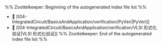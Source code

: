 %% Zoottelkeeper: Beginning of the autogenerated index file list  %%
- 📄 [[04-IntegratedCircuit/BasicsAndApplication/verification/PyVeri|PyVeri]]
- 📄 [[04-IntegratedCircuit/BasicsAndApplication/verification/VLSI 形式化验证|VLSI 形式化验证]]
%% Zoottelkeeper: End of the autogenerated index file list  %%
